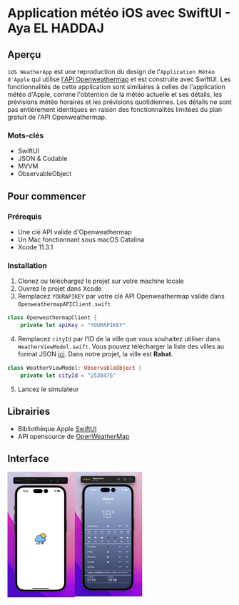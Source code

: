 # Application météo iOS avec SwiftUI - Aya EL HADDAJ

## Aperçu
`iOS WeatherApp` est une reproduction du design de l'`Application Météo d'Apple` qui utilise [l'API Openweathermap](https://openweathermap.org/api) et est construite avec SwiftUI. Les fonctionnalités de cette application sont similaires à celles de l'application météo d'Apple, comme l'obtention de la météo actuelle et ses détails, les prévisions météo horaires et les prévisions quotidiennes. Les détails ne sont pas entièrement identiques en raison des fonctionnalités limitées du plan gratuit de l'API Openweathermap.

### Mots-clés
- SwiftUI
- JSON & Codable
- MVVM
- ObservableObject

## Pour commencer
### Prérequis
- Une clé API valide d'Openweathermap
- Un Mac fonctionnant sous macOS Catalina
- Xcode 11.3.1

### Installation
1. Clonez ou téléchargez le projet sur votre machine locale
2. Ouvrez le projet dans Xcode
3. Remplacez `YOURAPIKEY` par votre clé API Openweathermap valide dans `OpenweathermapAPIClient.swift`
```swift
class OpenweathermapClient {
    private let apiKey = "YOURAPIKEY"
```
4. Remplacez `cityId` par l'ID de la ville que vous souhaitez utiliser dans `WeatherViewModel.swift`. Vous pouvez télécharger la liste des villes au format JSON [ici](http://bulk.openweathermap.org/sample/). Dans notre projet, la ville est **Rabat**.
```swift
class WeatherViewModel: ObservableObject {
    private let cityId = "2538475"
```
5. Lancez le simulateur

## Librairies
- Bibliothèque Apple [SwiftUI](https://developer.apple.com/xcode/swiftui/)
- API opensource de [OpenWeatherMap](https://openweathermap.org/api)

## Interface
<img src="Screenshoot/Screenshot-1.png" width="30%" height="30%" align="left">
<img src="Screenshoot/Screenshot-2.png" width="30%" height="30%" align="bottom">
